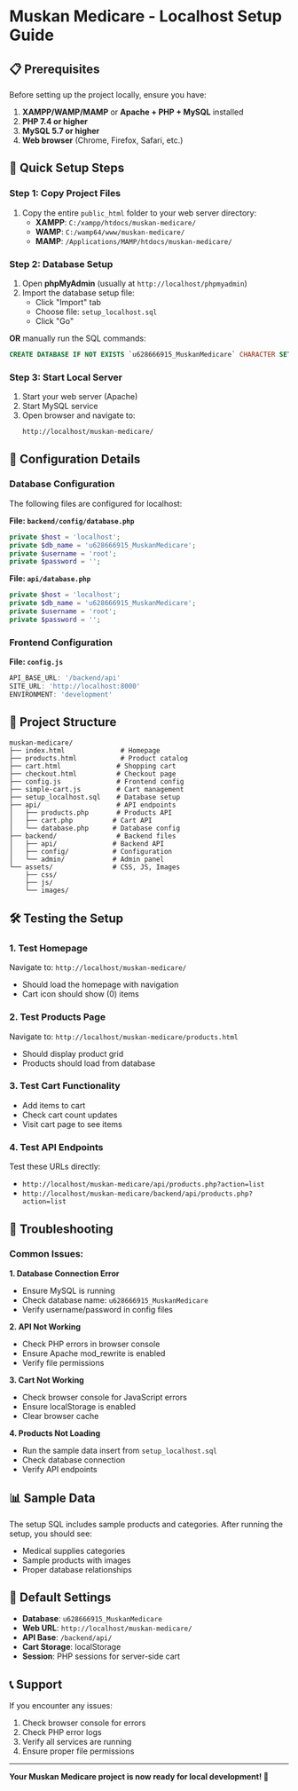 # Muskan Medicare - Localhost Setup Guide

## 📋 Prerequisites

Before setting up the project locally, ensure you have:

1. **XAMPP/WAMP/MAMP** or **Apache + PHP + MySQL** installed
2. **PHP 7.4 or higher**
3. **MySQL 5.7 or higher**
4. **Web browser** (Chrome, Firefox, Safari, etc.)

## 🚀 Quick Setup Steps

### Step 1: Copy Project Files
1. Copy the entire `public_html` folder to your web server directory:
   - **XAMPP**: `C:/xampp/htdocs/muskan-medicare/`
   - **WAMP**: `C:/wamp64/www/muskan-medicare/`
   - **MAMP**: `/Applications/MAMP/htdocs/muskan-medicare/`

### Step 2: Database Setup
1. Open **phpMyAdmin** (usually at `http://localhost/phpmyadmin`)
2. Import the database setup file:
   - Click "Import" tab
   - Choose file: `setup_localhost.sql`
   - Click "Go"

**OR** manually run the SQL commands:
```sql
CREATE DATABASE IF NOT EXISTS `u628666915_MuskanMedicare` CHARACTER SET utf8mb4 COLLATE utf8mb4_unicode_ci;
```

### Step 3: Start Local Server
1. Start your web server (Apache)
2. Start MySQL service
3. Open browser and navigate to:
   ```
   http://localhost/muskan-medicare/
   ```

## 🔧 Configuration Details

### Database Configuration
The following files are configured for localhost:

**File: `backend/config/database.php`**
```php
private $host = 'localhost';
private $db_name = 'u628666915_MuskanMedicare';
private $username = 'root';
private $password = '';
```

**File: `api/database.php`**
```php
private $host = 'localhost';
private $db_name = 'u628666915_MuskanMedicare';
private $username = 'root';
private $password = '';
```

### Frontend Configuration
**File: `config.js`**
```javascript
API_BASE_URL: '/backend/api'
SITE_URL: 'http://localhost:8000'
ENVIRONMENT: 'development'
```

## 📁 Project Structure
```
muskan-medicare/
├── index.html              # Homepage
├── products.html           # Product catalog
├── cart.html              # Shopping cart
├── checkout.html          # Checkout page
├── config.js              # Frontend config
├── simple-cart.js         # Cart management
├── setup_localhost.sql    # Database setup
├── api/                   # API endpoints
│   ├── products.php       # Products API
│   ├── cart.php          # Cart API
│   └── database.php      # Database config
├── backend/               # Backend files
│   ├── api/              # Backend API
│   ├── config/           # Configuration
│   └── admin/            # Admin panel
└── assets/               # CSS, JS, Images
    ├── css/
    ├── js/
    └── images/
```

## 🛠️ Testing the Setup

### 1. Test Homepage
Navigate to: `http://localhost/muskan-medicare/`
- Should load the homepage with navigation
- Cart icon should show (0) items

### 2. Test Products Page
Navigate to: `http://localhost/muskan-medicare/products.html`
- Should display product grid
- Products should load from database

### 3. Test Cart Functionality
- Add items to cart
- Check cart count updates
- Visit cart page to see items

### 4. Test API Endpoints
Test these URLs directly:
- `http://localhost/muskan-medicare/api/products.php?action=list`
- `http://localhost/muskan-medicare/backend/api/products.php?action=list`

## 🐛 Troubleshooting

### Common Issues:

**1. Database Connection Error**
- Ensure MySQL is running
- Check database name: `u628666915_MuskanMedicare`
- Verify username/password in config files

**2. API Not Working**
- Check PHP errors in browser console
- Ensure Apache mod_rewrite is enabled
- Verify file permissions

**3. Cart Not Working**
- Check browser console for JavaScript errors
- Ensure localStorage is enabled
- Clear browser cache

**4. Products Not Loading**
- Run the sample data insert from `setup_localhost.sql`
- Check database connection
- Verify API endpoints

## 📊 Sample Data

The setup SQL includes sample products and categories. After running the setup, you should see:
- Medical supplies categories
- Sample products with images
- Proper database relationships

## 🔐 Default Settings

- **Database**: `u628666915_MuskanMedicare`
- **Web URL**: `http://localhost/muskan-medicare/`
- **API Base**: `/backend/api/`
- **Cart Storage**: localStorage
- **Session**: PHP sessions for server-side cart

## 📞 Support

If you encounter any issues:
1. Check browser console for errors
2. Check PHP error logs
3. Verify all services are running
4. Ensure proper file permissions

---

**Your Muskan Medicare project is now ready for local development! 🎉**
